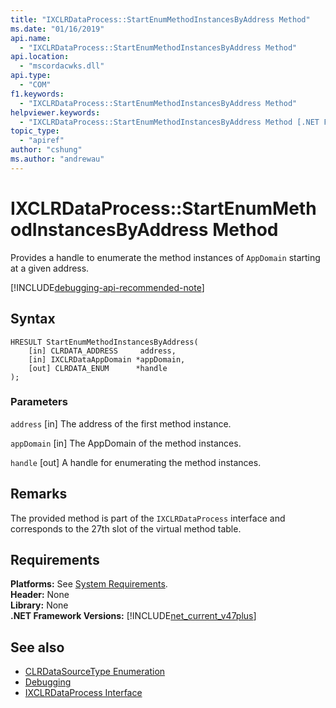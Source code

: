 ```yaml
---
title: "IXCLRDataProcess::StartEnumMethodInstancesByAddress Method"
ms.date: "01/16/2019"
api.name:
  - "IXCLRDataProcess::StartEnumMethodInstancesByAddress Method"
api.location:
  - "mscordacwks.dll"
api.type:
  - "COM"
f1.keywords:
  - "IXCLRDataProcess::StartEnumMethodInstancesByAddress Method"
helpviewer.keywords:
  - "IXCLRDataProcess::StartEnumMethodInstancesByAddress Method [.NET Framework debugging]"
topic_type:
  - "apiref"
author: "cshung"
ms.author: "andrewau"
---
```

# IXCLRDataProcess::StartEnumMethodInstancesByAddress Method

Provides a handle to enumerate the method instances of `AppDomain` starting at a given address.

[!INCLUDE[debugging-api-recommended-note](../../../../includes/debugging-api-recommended-note.md)]

## Syntax

```
HRESULT StartEnumMethodInstancesByAddress(
    [in] CLRDATA_ADDRESS     address,
    [in] IXCLRDataAppDomain *appDomain,
    [out] CLRDATA_ENUM      *handle
);
```

### Parameters

`address`
[in] The address of the first method instance.

`appDomain`
[in] The AppDomain of the method instances.

`handle`
[out] A handle for enumerating the method instances.

## Remarks

The provided method is part of the `IXCLRDataProcess` interface and corresponds to the 27th slot of the virtual method table.

## Requirements

**Platforms:** See [System Requirements](../../../../docs/framework/get-started/system-requirements.md).  
**Header:** None  
**Library:** None  
**.NET Framework Versions:** [!INCLUDE[net_current_v47plus](../../../../includes/net-current-v47plus.md)]  

## See also

- [CLRDataSourceType Enumeration](../../../../docs/framework/unmanaged-api/debugging/clrdatasourcetype-enumeration.md)
- [Debugging](../../../../docs/framework/unmanaged-api/debugging/index.md)
- [IXCLRDataProcess Interface](../../../../docs/framework/unmanaged-api/debugging/ixclrdataprocess-interface.md)
